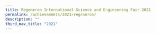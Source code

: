 ```yaml
---
title: Regeneron International Science and Engineering Fair 2021
permalink: /achievements/2021/regeneron/
description: ""
third_nav_title: "2021"
---
```


